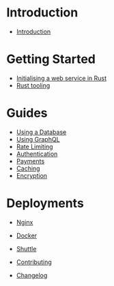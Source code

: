 # Introduction
- [Introduction](./introduction.md)

# Getting Started
- [Initialising a web service in Rust](./getting-started/initialisation.md)
- [Rust tooling](./getting-started/tooling.md)

# Guides
- [Using a Database](./guides/databases.md)
- [Using GraphQL]()
- [Rate Limiting]()
- [Authentication]()
- [Payments]()
- [Caching]()
- [Encryption]()

# Deployments
- [Nginx]()
- [Docker](./deployments/docker.md)
- [Shuttle](./deployments/shuttle.md)

- [Contributing](./contributing.md)
- [Changelog](./CHANGELOG.md)
